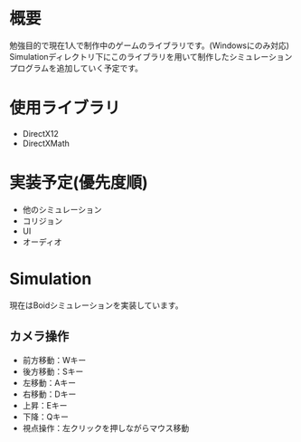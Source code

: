 # 概要
勉強目的で現在1人で制作中のゲームのライブラリです。(Windowsにのみ対応)  
Simulationディレクトリ下にこのライブラリを用いて制作したシミュレーションプログラムを追加していく予定です。

# 使用ライブラリ
- DirectX12
- DirectXMath

# 実装予定(優先度順)
- 他のシミュレーション
- コリジョン
- UI
- オーディオ

# Simulation
現在はBoidシミュレーションを実装しています。
## カメラ操作
- 前方移動：Wキー
- 後方移動：Sキー
- 左移動：Aキー
- 右移動：Dキー
- 上昇：Eキー
- 下降：Qキー
- 視点操作：左クリックを押しながらマウス移動
